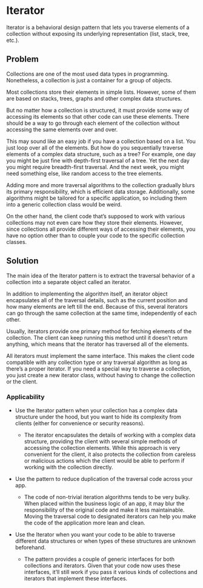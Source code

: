# Iterator

Iterator is a behavioral design pattern that lets you traverse elements of a collection without exposing its underlying representation (list, stack, tree, etc.).

## Problem

Collections are one of the most used data types in programming. Nonetheless, a collection is just a container for a group of objects.

Most collections store their elements in simple lists. However, some of them are based on stacks, trees, graphs and other complex data structures.

But no matter how a collection is structured, it must provide some way of accessing its elements so that other code can use these elements. There should be a way to go through each element of the collection without accessing the same elements over and over.

This may sound like an easy job if you have a collection based on a list. You just loop over all of the elements. But how do you sequentially traverse elements of a complex data structure, such as a tree? For example, one day you might be just fine with depth-first traversal of a tree. Yet the next day you might require breadth-first traversal. And the next week, you might need something else, like random access to the tree elements.

Adding more and more traversal algorithms to the collection gradually blurs its primary responsibility, which is efficient data storage. Additionally, some algorithms might be tailored for a specific application, so including them into a generic collection class would be weird.

On the other hand, the client code that’s supposed to work with various collections may not even care how they store their elements. However, since collections all provide different ways of accessing their elements, you have no option other than to couple your code to the specific collection classes.

## Solution

The main idea of the Iterator pattern is to extract the traversal behavior of a collection into a separate object called an iterator.

In addition to implementing the algorithm itself, an iterator object encapsulates all of the traversal details, such as the current position and how many elements are left till the end. Because of this, several iterators can go through the same collection at the same time, independently of each other.

Usually, iterators provide one primary method for fetching elements of the collection. The client can keep running this method until it doesn’t return anything, which means that the iterator has traversed all of the elements.

All iterators must implement the same interface. This makes the client code compatible with any collection type or any traversal algorithm as long as there’s a proper iterator. If you need a special way to traverse a collection, you just create a new iterator class, without having to change the collection or the client.

### Applicability

-   Use the Iterator pattern when your collection has a complex data structure under the hood, but you want to hide its complexity from clients (either for convenience or security reasons).  
    -   The iterator encapsulates the details of working with a complex data structure, providing the client with several simple methods of accessing the collection elements. While this approach is very convenient for the client, it also protects the collection from careless or malicious actions which the client would be able to perform if working with the collection directly.
  
-   Use the pattern to reduce duplication of the traversal code across your app.
   
    -   The code of non-trivial iteration algorithms tends to be very bulky. When placed within the business logic of an app, it may blur the responsibility of the original code and make it less maintainable. Moving the traversal code to designated iterators can help you make the code of the application more lean and clean.
  
-   Use the Iterator when you want your code to be able to traverse different data structures or when types of these structures are unknown beforehand.   
    -   The pattern provides a couple of generic interfaces for both collections and iterators. Given that your code now uses these interfaces, it’ll still work if you pass it various kinds of collections and iterators that implement these interfaces.
